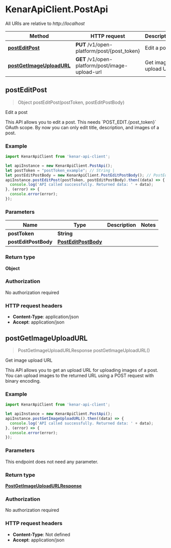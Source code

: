 # KenarApiClient.PostApi

All URIs are relative to *http://localhost*

Method | HTTP request | Description
------------- | ------------- | -------------
[**postEditPost**](PostApi.md#postEditPost) | **PUT** /v1/open-platform/post/{post_token} | Edit a post
[**postGetImageUploadURL**](PostApi.md#postGetImageUploadURL) | **GET** /v1/open-platform/post/image-upload-url | Get image upload URL



## postEditPost

> Object postEditPost(postToken, postEditPostBody)

Edit a post

This API allows you to edit a post. This needs &#x60;POST_EDIT.{post_token}&#x60; OAuth scope. By now you can only edit title, description, and images of a post.

### Example

```javascript
import KenarApiClient from 'kenar-api-client';

let apiInstance = new KenarApiClient.PostApi();
let postToken = "postToken_example"; // String | 
let postEditPostBody = new KenarApiClient.PostEditPostBody(); // PostEditPostBody | 
apiInstance.postEditPost(postToken, postEditPostBody).then((data) => {
  console.log('API called successfully. Returned data: ' + data);
}, (error) => {
  console.error(error);
});

```

### Parameters


Name | Type | Description  | Notes
------------- | ------------- | ------------- | -------------
 **postToken** | **String**|  | 
 **postEditPostBody** | [**PostEditPostBody**](PostEditPostBody.md)|  | 

### Return type

**Object**

### Authorization

No authorization required

### HTTP request headers

- **Content-Type**: application/json
- **Accept**: application/json


## postGetImageUploadURL

> PostGetImageUploadURLResponse postGetImageUploadURL()

Get image upload URL

This API allows you to get an upload URL for uploading images of a post. You can upload images to the returned URL using a POST request with binary encoding.

### Example

```javascript
import KenarApiClient from 'kenar-api-client';

let apiInstance = new KenarApiClient.PostApi();
apiInstance.postGetImageUploadURL().then((data) => {
  console.log('API called successfully. Returned data: ' + data);
}, (error) => {
  console.error(error);
});

```

### Parameters

This endpoint does not need any parameter.

### Return type

[**PostGetImageUploadURLResponse**](PostGetImageUploadURLResponse.md)

### Authorization

No authorization required

### HTTP request headers

- **Content-Type**: Not defined
- **Accept**: application/json

